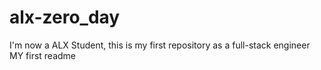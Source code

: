 # alx-zero_day
I'm now a ALX Student, this is my first repository as a full-stack engineer
MY first readme
